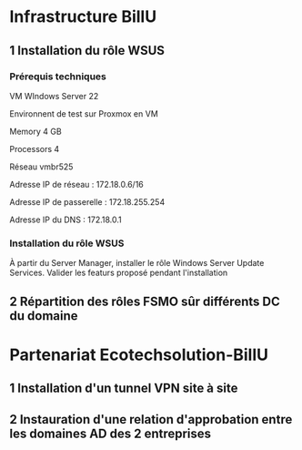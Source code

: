 # Infrastructure BillU
 
## 1 Installation du rôle WSUS 
### Prérequis techniques

VM WIndows Server 22

Environnent de test sur Proxmox en VM

Memory 4 GB

Processors 4

Réseau vmbr525

Adresse IP de réseau : 172.18.0.6/16

Adresse IP de passerelle : 172.18.255.254

Adresse IP du DNS : 172.18.0.1

### Installation du rôle WSUS
À partir du Server Manager, installer le rôle Windows Server Update Services.
Valider les featurs proposé pendant l'installation



## 2 Répartition des rôles FSMO sûr différents DC du domaine

 # Partenariat Ecotechsolution-BillU
 
## 1 Installation d'un tunnel VPN site à site

## 2 Instauration d'une relation d'approbation entre les domaines AD des 2 entreprises
 
